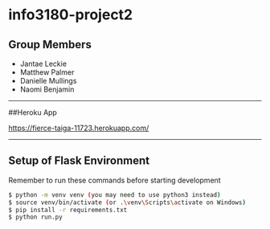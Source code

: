 # info3180-project2

## Group Members

- Jantae Leckie 
- Matthew Palmer 
- Danielle Mullings 
- Naomi Benjamin 

---

##Heroku App

https://fierce-taiga-11723.herokuapp.com/

---

## Setup of Flask Environment

Remember to run these commands before starting development

```bash
$ python -m venv venv (you may need to use python3 instead)
$ source venv/bin/activate (or .\venv\Scripts\activate on Windows)
$ pip install -r requirements.txt
$ python run.py
```